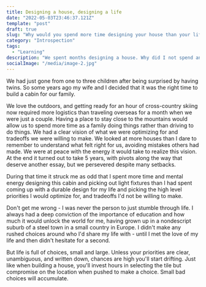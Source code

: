 ```yaml
---
title: Designing a house, designing a life
date: "2022-05-03T23:46:37.121Z"
template: "post"
draft: true
slug: "Why would you spend more time designing your house than your life"
category: "Introspection"
tags:
  - "Learning"
description: "We spent months designing a house. Why did I not spend an equal amount of time designing my life?"
socialImage: "/media/image-2.jpg"
---
```


We had just gone from one to three children after being surprised by having twins. So some years ago my wife and I decided that it was the right time to build a cabin for our family. 

We love the outdoors, and getting ready for an hour of cross-country skiing now required more logistics than traveling overseas for a month when we were just a couple. Having a place to stay close to the mountains would allow us to spend more time as a family doing things rather than driving to do things. We had a clear vision of what we were optimizing for and tradeoffs we were willing to make. We looked at more houses than I dare to remember to understand what felt right for us, avoiding mistakes others had made. We were at peace with the energy it would take to realize this vision. At the end it turned out to take 5 years, with pivots along the way that deserve another essay, but we persevered despite many setbacks.

During that time it struck me as odd that I spent more time and mental energy designing this cabin and picking out light fixtures than I had spent coming up with a durable design for my life and picking the high level priorities I would optimize for, and tradeoffs I'd not be willing to make. 

Don't get me wrong - I was never the person to just stumble through life. I always had a deep conviction of the importance of education and how much it would unlock the world for me, having grown up in a nondescript suburb of a steel town in a small country in Europe. I didn't make any rushed choices around who I'd share my life with - until I met the love of my life and then didn't hesitate for a second.

But life is full of choices, small and large. Unless your priorities are clear, unambiguous, and written down, chances are high you'll start drifting. Just like when building a house, you'll invest hours in selecting the tile but compromise on the location when pushed to make a choice. Small bad choices will accumulate.

